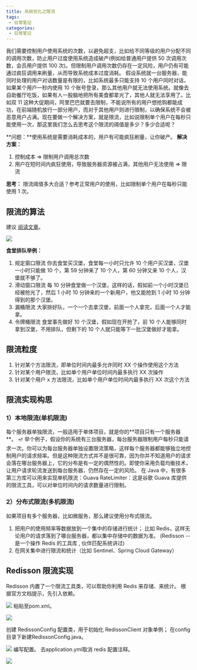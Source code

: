 ```yaml
---
title: 系统优化之限流
tags:
 - 日常笔记
categories: 
 - 日常笔记
---
```



我们需要控制用户使用系统的次数，以避免超支，比如给不同等级的用户分配不同的调用次数，防止用户过度使用系统造成破产(例如给普通用户提供 50 次调用次数，会员用户提供 100 次)。但限制用户调用次数仍存在一定风险，用户仍有可能通过疯狂调用来刷量，从而导致系统成本过度消耗。
假设系统就一台服务器，能同时处理的用户对话数量是有限的，比如系统最多只能支持 10 个用户同时对话，如果某个用户一秒内使用 10 个账号登录，那么其他用户就无法使用系统。就像去自助餐厅吃饭，如果有人一股脑地把所有美食都拿光了，其他人就无法享用了。比如双 11 这种大促期间，阿里巴巴就要去限制，不能说所有的用户想抢购都能成功，在前端随机放行一部分用户，而对于其他用户则进行限制，以确保系统不会被恶意用户占满。现在要做一个解决方案，就是限流，比如说限制单个用户在每秒只能使用一次，那这里我们怎么去思考这个限流的阈值是多少？多少合适呢？

**问题：**使用系统是需要消耗成本的，用户有可能疯狂刷量，让你破产。
**解决方案：**

1. 控制成本 => 限制用户调用总次数
2. 用户在短时间内疯狂使用，导致服务器资源被占满，其他用户无法使用 => 限流

**思考：** 限流阈值多大合适？参考正常用户的使用，比如限制单个用户在每秒只能使用 1 次。
## 限流的算法
建议 [阅读文章](https://juejin.cn/post/6967742960540581918)。

![](https://cdn.nlark.com/yuque/0/2023/png/25430380/1685601301044-b47fba22-69b5-45d0-89fd-7bff7096b665.png?x-oss-process=image%2Fresize%2Cw_668%2Climit_0#averageHue=%23e8f7e2&from=url&id=rDCvT&originHeight=703&originWidth=668&originalType=binary&ratio=1.25&rotation=0&showTitle=false&status=done&style=none&title=)

**食堂排队举例：**
1) 规定窗口限流 你去食堂买汉堡，食堂每一小时只允许 10 个用户买汉堡，汉堡一小时只能做 10 个，第 59 分钟来了 10 个人，第 60 分钟又来 10 个人，汉堡就不够了。 
2) 滑动窗口限流 每 10 分钟食堂做一个汉堡，这样的话，假如前一个小时汉堡已经被抢光了，然后 1 小时 10 分钟来的一个新用户，他又能抢到 1 小时 10 分钟得到的那个汉堡。 
3) 漏桶限流 大家排好队，一个一个去拿汉堡，前面一个人拿完，后面一个人才能拿。 
4) 令牌桶限流 食堂事先做好 10 个汉堡，假如现在开抢了，前 10 个人能够同时拿到汉堡，不用排队，但剩下的 10 个人就只能等下一批汉堡做好才能拿。
## 限流粒度

1. 针对某个方法限流，即单位时间内最多允许同时 XX 个操作使用这个方法
2. 针对某个用户限流，比如单个用户单位时间内最多执行 XX 次操作
3. 针对某个用户 x 方法限流，比如单个用户单位时间内最多执行 XX 次这个方法

## 限流实现构思
### 1）本地限流(单机限流)
每个服务器单独限流，一般适用于单体项目，就是你的**项目只有一个服务器 **。
🪔 举个例子，假设你的系统有三台服务器，每台服务器限制用户每秒只能请求一次。你可以为每台服务器单独设置限流策略，这样每个服务器都能够独立地控制用户的请求频率。但是这种限流方式并不是很可靠，因为你并不知道用户的请求会落在哪台服务器上，它的分布是有一定的偶然性的。即使你采用负载均衡技术，让用户请求轮流发送到每台服务器，仍然存在一定的风险。
在 Java 中，有很多第三方库可以用来实现单机限流：Guava RateLimiter：这是谷歌 Guava 库提供的限流工具，可以对单位时间内的请求数量进行限制。
### 2）分布式限流(多机限流)
如果项目有多个服务器，比如微服务，那么建议使用分布式限流。

1. 把用户的使用频率等数据放到一个集中的存储进行统计； 比如 Redis，这样无论用户的请求落到了哪台服务器，都以集中存储中的数据为准。 (Redisson -- 是一个操作 Redis 的工具库 , 伙伴匹配系统讲过)
2. 在网关集中进行限流和统计（比如 Sentinel、Spring Cloud Gateway）

## Redisson 限流实现
Redisson 内置了一个限流工具类，可以帮助你利用 Redis 来存储、来统计。
根据官方文档提示，先引入依赖。

![](https://cdn.nlark.com/yuque/0/2023/png/25430380/1685438575065-6486eda8-fed0-4f63-96cd-421b03d8a63a.png?x-oss-process=image%2Fresize%2Cw_448%2Climit_0#averageHue=%23ebce9b&from=url&id=tWoN1&originHeight=528&originWidth=448&originalType=binary&ratio=1.25&rotation=0&showTitle=false&status=done&style=none&title=)
粘贴至pom.xml。

![](https://cdn.nlark.com/yuque/0/2023/png/25430380/1685601583818-c9e31d13-322e-4edb-ab77-fc5994219192.png?x-oss-process=image%2Fresize%2Cw_663%2Climit_0#averageHue=%23f8f5f4&from=url&id=p6uLL&originHeight=456&originWidth=663&originalType=binary&ratio=1.25&rotation=0&showTitle=false&status=done&style=none&title=)

创建 RedissonConfig 配置类，用于初始化 RedissonClient 对象单例； 在config目录下新建RedissonConfig.java。

![](https://cdn.nlark.com/yuque/0/2023/png/25430380/1685442029087-d5db1c45-4d0e-4cdc-b28c-4f7264863278.png?x-oss-process=image%2Fresize%2Cw_655%2Climit_0#averageHue=%23f9f7f5&from=url&id=XNoGk&originHeight=393&originWidth=655&originalType=binary&ratio=1.25&rotation=0&showTitle=false&status=done&style=none&title=)
编写配置。
去application.yml取消 redis 配置注释。

![](https://cdn.nlark.com/yuque/0/2023/png/25430380/1685601731550-9ab95268-afcd-48cd-a7cc-358ee0ca1b8a.png?x-oss-process=image%2Fresize%2Cw_642%2Climit_0#averageHue=%23f7f5f4&from=url&id=RjUzR&originHeight=404&originWidth=642&originalType=binary&ratio=1.25&rotation=0&showTitle=false&status=done&style=none&title=)

